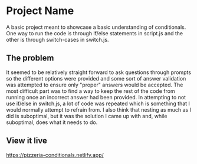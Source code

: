 # Project Name

A basic project meant to showcase a basic understanding of conditionals. One way to run the code is through if/else statements in script.js and the other is through switch-cases in switch.js.

## The problem

It seemed to be relatively straight forward to ask questions through prompts so the different options were provided and some sort of answer validation was attempted to ensure only "proper" answers would be accepted.
The most difficult part was to find a way to keep the rest of the code from running once an incorrect answer had been provided. In attempting to not use if/else in switch.js, a lot of code was repeated which is something that I would normally attempt to refrain from. I also think that nesting as much as I did is suboptimal, but it was the solution I came up with and, while suboptimal, does what it needs to do.

## View it live

https://pizzeria-conditionals.netlify.app/
